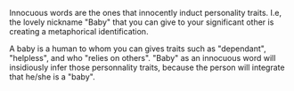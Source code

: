 Innocuous words are the ones that innocently induct personality traits. I.e, the lovely nickname "Baby" that you can give to your significant other is creating a metaphorical identification.

A baby is a human to whom you can gives traits such as "dependant", "helpless", and who "relies on others". "Baby" as an innocuous word will insidiously infer those personnality traits, because the person will integrate that he/she is a "baby". 

